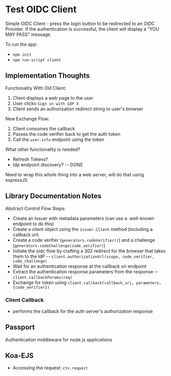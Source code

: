 # Test OIDC Client

Simple OIDC Client - press the login button to be redirected to an OIDC Provider.
If the authentication is successful, the client will display a "YOU MAY PASS" message.

To run the app:
* `npm init`
* `npm run-script client`


## Implementation Thoughts

Functionality With Old Client:
1. Client displays a web page to the user
2. User clicks `Sign in with IdP X`
3. Client sends an authorization redirect string to user's browser

New Exchange Flow:
1. Client consumes the callback
2. Passes the code verifier back to get the auth token
3. Call the `user-info` endpoint using the token

What other functionality is needed?
* Refresh Tokens? 
* Idp endpoint discovery? -- DONE

Need to wrap this whole thing into a web server, will do that using expressJS


## Library Documentation Notes

Abstract Control Flow Steps:
* Create an Issuer with metadata parameters (can use a .well-known endpoint to do this)
* Create a client object using the `issuer.Client` method (including a callback uri)
* Create a code verifier (`generators.codeVerifier()`) and a challenge (`generators.codeChallenge(code_verifier)`)
* Initiate the oidc flow by crafting a 302 redirect for the browser that takes them to the IdP -- `client.authorizationUrl(scope, code_verifier, code_challenge)`
* Wait for an authentication response at the callback uri endpoint
* Extract the authentication response parameters from the response -- `client.callbackParams(req)`
* Exchange for token using `client.callback(callback_uri, parameters, {code_verifier})`


### Client Callback
* performs the callback for the auth server's authorization response

## Passport

Authentication middleware for node.js applications

## Koa-EJS

* Accessing the request: `ctx.request`


